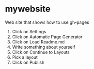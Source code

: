 mywebsite
=========

Web site that shows how to use gh-pages

1. Click on Settings
2. Click on Automatic Page Generator
3. Click on Load Readme.md
4. Write something about yourself
5. Click on Continue to Layouts
6. Pick a layout
7. Click on Publish
